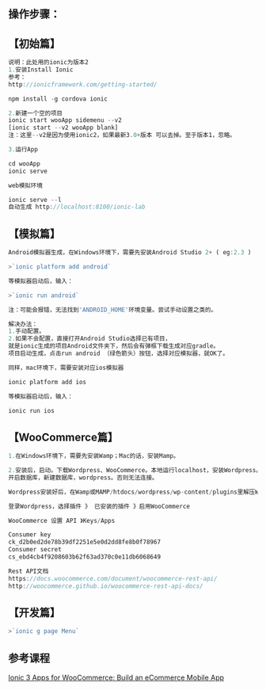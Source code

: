 ##  操作步骤：

## 【初始篇】
```javascript
说明：此处用的ionic为版本2
1.安装Install Ionic
参考：
http://ionicframework.com/getting-started/

npm install -g cordova ionic

2.新建一个空的项目
ionic start wooApp sidemenu --v2
[ionic start --v2 wooApp blank]
注：这里--v2是因为使用ionic2，如果最新3.0+版本 可以去掉。至于版本1，忽略。

3.运行App

cd wooApp
ionic serve

web模拟环境

ionic serve --l
自动生成 http://localhost:8100/ionic-lab
```

## 【模拟篇】
```javascript
Android模拟器生成，在Windows环境下，需要先安装Android Studio 2+ ( eg:2.3 )

>`ionic platform add android`

等模拟器启动后，输入：

>`ionic run android`

注：可能会报错，无法找到'ANDROID_HOME'环境变量。尝试手动设置之类的。

解决办法：
1.手动配置。
2.如果不会配置，直接打开Android Studio选择已有项目，
就是ionic生成的项目Android文件夹下，然后会有弹框下载生成对应gradle。
项目启动生成，点击run android （绿色箭头）按钮，选择对应模拟器，就OK了。

同样，mac环境下，需要安装对应ios模拟器

ionic platform add ios

等模拟器启动后，输入：

ionic run ios
```

## 【WooCommerce篇】
```javascript
1.在Windows环境下，需要先安装Wamp；Mac的话，安装Mamp。

2.安装后，启动。下载Wordpress、WooCommerce。本地运行localhost，安装Wordpress。
开启数据库，新建数据库，wordpress。否则无法连接。

Wordpress安装好后，在Wamp或MAMP/htdocs/wordpress/wp-content/plugins里解压WooCommerce

登录Wordpress，选择插件 》 已安装的插件 》启用WooCommerce

WooCommerce 设置 API 》Keys/Apps

Consumer key
ck_d2b0ed2de78b39df2251e5e0d2dd8fe8b0f78967
Consumer secret
cs_ebd4cb4f9208603b62f63ad370c0e11db6068649

Rest API文档
https://docs.woocommerce.com/document/woocommerce-rest-api/
http://woocommerce.github.io/woocommerce-rest-api-docs/
```
## 【开发篇】
```javascript
>`ionic g page Menu`
```

## 参考课程
[Ionic 3 Apps for WooCommerce: Build an eCommerce Mobile App](https://github.com/samarthagarwal/wooionic3)